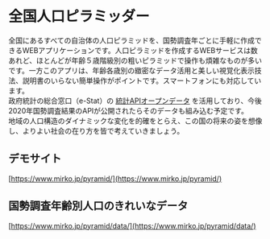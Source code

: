 # 全国人口ピラミッダー
全国にあるすべての自治体の人口ピラミッドを、国勢調査年ごとに手軽に作成できるWEBアプリケーションです。人口ピラミッドを作成するWEBサービスは数あれど、ほとんどが年齢５歳階級別の粗いピラミッドで操作も煩雑なものが多いです。一方このアプリは、年齢各歳別の緻密なデータ活用と美しい視覚化表示技法、説明書のいらない簡単操作がポイントです。スマートフォンにも対応しています。  
政府統計の総合窓口（e-Stat）の [統計APIオープンデータ](https://www.e-stat.go.jp/api/) を活用しており、今後2020年国勢調査結果のAPIが公開されたらそのデータも組み込む予定です。  
地域の人口構造のダイナミックな変化を的確をとらえ、この国の将来の姿を想像し、よりよい社会の在り方を皆で考えていきましょう。  

## デモサイト
[https://www.mirko.jp/pyramid/](https://www.mirko.jp/pyramid/)

## 国勢調査年齢別人口のきれいなデータ
[https://www.mirko.jp/pyramid/data/](https://www.mirko.jp/pyramid/data/)
